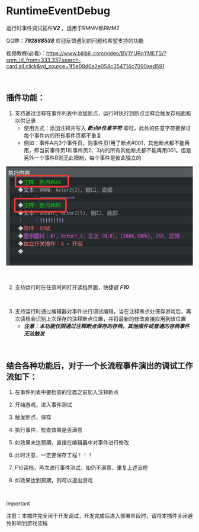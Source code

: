 # RuntimeEventDebug

运行时事件调试插件***V2*** ，适用于RMMV和RMMZ

QQ群：***792888538***   欢迎反馈遇到的问题和希望支持的功能

视频教程(必看)：https://www.bilibili.com/video/BV1YURqYMETS/?spm_id_from=333.337.search-card.all.click&vd_source=1f5e08d6a2e054c354714c7090aed591

<br/>

## 插件功能：

1. 支持通过注释在事件列表中添加断点，运行时执行到断点注释会触发存档面板以供记录
   * 使用方式：添加注释并写入  ***断点#任意字符***  即可，此处的任意字符要保证每个事件内的所有事件页都不重复
   * 例如：事件A内3个事件页，则事件页1用了断点#001，其他断点都不能再用，即当前事件页1和事件页2、3内的所有其他断点都不能再用001。但是另外一个事件B则无此限制，每个事件是彼此独立的

![断点](https://github.com/cafel176/RuntimeEventDebug_RMMV_RMMZ/blob/main/pic1.png?raw=true '断点')

<br/>

2. 支持运行时在任意时间打开读档界面，快捷键   ***F10***

<br/>

3. 支持运行时通过编辑器对事件进行调试编辑，当在注释断点处保存游戏后，再次读档会识别上次保存的注释断点位置，并将最新的修改直接应用到该位置
   * ***注意：本功能仅限通过注释断点保存的存档，其他插件或普通的存档事件无法触发***

<br/>

## 结合各种功能后，对于一个长流程事件演出的调试工作流如下：

1. 在事件列表中要检查的位置之前加入注释断点

2. 开始游戏，进入事件测试

3. 触发断点，保存

4. 执行事件，检查效果是否满意

5. 如效果未达预期，直接在编辑器中对事件进行修改

6. 此时注意，一定要保存工程！！！

7. F10读档，再次进行事件测试，如仍不满意，重复上述流程

8. 如效果达到预期，则可以退出游戏

<br/>

> [!IMPORTANT] 
> 注意：本插件完全用于开发调试，开发完成后进入部署阶段时，请将本插件关闭避免影响到游戏流程

